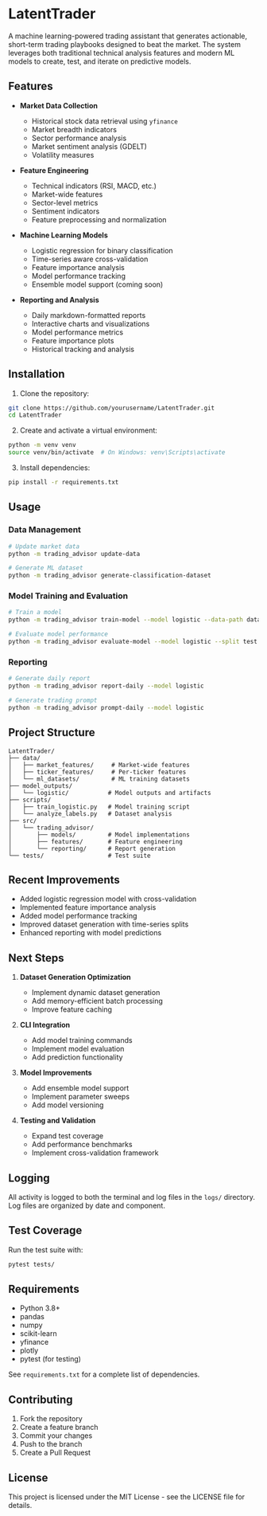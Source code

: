 # LatentTrader

A machine learning-powered trading assistant that generates actionable, short-term trading playbooks designed to beat the market. The system leverages both traditional technical analysis features and modern ML models to create, test, and iterate on predictive models.

## Features

- **Market Data Collection**
  - Historical stock data retrieval using `yfinance`
  - Market breadth indicators
  - Sector performance analysis
  - Market sentiment analysis (GDELT)
  - Volatility measures

- **Feature Engineering**
  - Technical indicators (RSI, MACD, etc.)
  - Market-wide features
  - Sector-level metrics
  - Sentiment indicators
  - Feature preprocessing and normalization

- **Machine Learning Models**
  - Logistic regression for binary classification
  - Time-series aware cross-validation
  - Feature importance analysis
  - Model performance tracking
  - Ensemble model support (coming soon)

- **Reporting and Analysis**
  - Daily markdown-formatted reports
  - Interactive charts and visualizations
  - Model performance metrics
  - Feature importance plots
  - Historical tracking and analysis

## Installation

1. Clone the repository:
```bash
git clone https://github.com/yourusername/LatentTrader.git
cd LatentTrader
```

2. Create and activate a virtual environment:
```bash
python -m venv venv
source venv/bin/activate  # On Windows: venv\Scripts\activate
```

3. Install dependencies:
```bash
pip install -r requirements.txt
```

## Usage

### Data Management
```bash
# Update market data
python -m trading_advisor update-data

# Generate ML dataset
python -m trading_advisor generate-classification-dataset
```

### Model Training and Evaluation
```bash
# Train a model
python -m trading_advisor train-model --model logistic --data-path data/ml_datasets

# Evaluate model performance
python -m trading_advisor evaluate-model --model logistic --split test
```

### Reporting
```bash
# Generate daily report
python -m trading_advisor report-daily --model logistic

# Generate trading prompt
python -m trading_advisor prompt-daily --model logistic
```

## Project Structure

```
LatentTrader/
├── data/
│   ├── market_features/     # Market-wide features
│   ├── ticker_features/     # Per-ticker features
│   └── ml_datasets/         # ML training datasets
├── model_outputs/
│   └── logistic/           # Model outputs and artifacts
├── scripts/
│   ├── train_logistic.py   # Model training script
│   └── analyze_labels.py   # Dataset analysis
├── src/
│   └── trading_advisor/
│       ├── models/         # Model implementations
│       ├── features/       # Feature engineering
│       └── reporting/      # Report generation
└── tests/                  # Test suite
```

## Recent Improvements

- Added logistic regression model with cross-validation
- Implemented feature importance analysis
- Added model performance tracking
- Improved dataset generation with time-series splits
- Enhanced reporting with model predictions

## Next Steps

1. **Dataset Generation Optimization**
   - Implement dynamic dataset generation
   - Add memory-efficient batch processing
   - Improve feature caching

2. **CLI Integration**
   - Add model training commands
   - Implement model evaluation
   - Add prediction functionality

3. **Model Improvements**
   - Add ensemble model support
   - Implement parameter sweeps
   - Add model versioning

4. **Testing and Validation**
   - Expand test coverage
   - Add performance benchmarks
   - Implement cross-validation framework

## Logging

All activity is logged to both the terminal and log files in the `logs/` directory. Log files are organized by date and component.

## Test Coverage

Run the test suite with:
```bash
pytest tests/
```

## Requirements

- Python 3.8+
- pandas
- numpy
- scikit-learn
- yfinance
- plotly
- pytest (for testing)

See `requirements.txt` for a complete list of dependencies.

## Contributing

1. Fork the repository
2. Create a feature branch
3. Commit your changes
4. Push to the branch
5. Create a Pull Request

## License

This project is licensed under the MIT License - see the LICENSE file for details. 